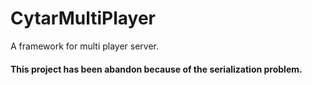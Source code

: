 # CytarMultiPlayer
A framework for multi player server.

#### This project has been abandon because of the serialization problem.
